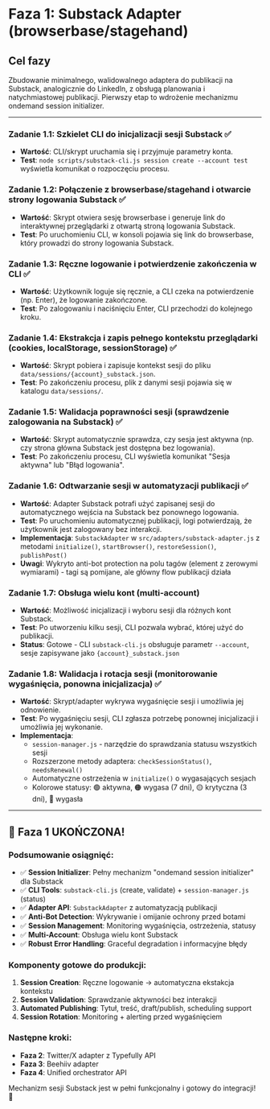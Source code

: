 # Faza 1: Substack Adapter (browserbase/stagehand)

## Cel fazy
Zbudowanie minimalnego, walidowalnego adaptera do publikacji na Substack, analogicznie do LinkedIn, z obsługą planowania i natychmiastowej publikacji. Pierwszy etap to wdrożenie mechanizmu ondemand session initializer.

---

### Zadanie 1.1: Szkielet CLI do inicjalizacji sesji Substack ✅
- **Wartość**: CLI/skrypt uruchamia się i przyjmuje parametry konta.
- **Test**: `node scripts/substack-cli.js session create --account test` wyświetla komunikat o rozpoczęciu procesu.

### Zadanie 1.2: Połączenie z browserbase/stagehand i otwarcie strony logowania Substack ✅
- **Wartość**: Skrypt otwiera sesję browserbase i generuje link do interaktywnej przeglądarki z otwartą stroną logowania Substack.
- **Test**: Po uruchomieniu CLI, w konsoli pojawia się link do browserbase, który prowadzi do strony logowania Substack.

### Zadanie 1.3: Ręczne logowanie i potwierdzenie zakończenia w CLI ✅
- **Wartość**: Użytkownik loguje się ręcznie, a CLI czeka na potwierdzenie (np. Enter), że logowanie zakończone.
- **Test**: Po zalogowaniu i naciśnięciu Enter, CLI przechodzi do kolejnego kroku.

### Zadanie 1.4: Ekstrakcja i zapis pełnego kontekstu przeglądarki (cookies, localStorage, sessionStorage) ✅
- **Wartość**: Skrypt pobiera i zapisuje kontekst sesji do pliku `data/sessions/{account}_substack.json`.
- **Test**: Po zakończeniu procesu, plik z danymi sesji pojawia się w katalogu `data/sessions/`.

### Zadanie 1.5: Walidacja poprawności sesji (sprawdzenie zalogowania na Substack) ✅
- **Wartość**: Skrypt automatycznie sprawdza, czy sesja jest aktywna (np. czy strona główna Substack jest dostępna bez logowania).
- **Test**: Po zakończeniu procesu, CLI wyświetla komunikat "Sesja aktywna" lub "Błąd logowania".

### Zadanie 1.6: Odtwarzanie sesji w automatyzacji publikacji ✅
- **Wartość**: Adapter Substack potrafi użyć zapisanej sesji do automatycznego wejścia na Substack bez ponownego logowania.
- **Test**: Po uruchomieniu automatycznej publikacji, logi potwierdzają, że użytkownik jest zalogowany bez interakcji.
- **Implementacja**: `SubstackAdapter` w `src/adapters/substack-adapter.js` z metodami `initialize()`, `startBrowser()`, `restoreSession()`, `publishPost()`
- **Uwagi**: Wykryto anti-bot protection na polu tagów (element z zerowymi wymiarami) - tagi są pomijane, ale główny flow publikacji działa

### Zadanie 1.7: Obsługa wielu kont (multi-account)
- **Wartość**: Możliwość inicjalizacji i wyboru sesji dla różnych kont Substack.
- **Test**: Po utworzeniu kilku sesji, CLI pozwala wybrać, której użyć do publikacji.
- **Status**: Gotowe - CLI `substack-cli.js` obsługuje parametr `--account`, sesje zapisywane jako `{account}_substack.json`

### Zadanie 1.8: Walidacja i rotacja sesji (monitorowanie wygaśnięcia, ponowna inicjalizacja) ✅
- **Wartość**: Skrypt/adapter wykrywa wygaśnięcie sesji i umożliwia jej odnowienie.
- **Test**: Po wygaśnięciu sesji, CLI zgłasza potrzebę ponownej inicjalizacji i umożliwia jej wykonanie.
- **Implementacja**: 
  - `session-manager.js` - narzędzie do sprawdzania statusu wszystkich sesji
  - Rozszerzone metody adaptera: `checkSessionStatus()`, `needsRenewal()`
  - Automatyczne ostrzeżenia w `initialize()` o wygasających sesjach
  - Kolorowe statusy: 🟢 aktywna, 🟠 wygasa (7 dni), 🟡 krytyczna (3 dni), 🔴 wygasła

---

## 🎉 Faza 1 UKOŃCZONA!

### Podsumowanie osiągnięć:
- ✅ **Session Initializer**: Pełny mechanizm "ondemand session initializer" dla Substack
- ✅ **CLI Tools**: `substack-cli.js` (create, validate) + `session-manager.js` (status)
- ✅ **Adapter API**: `SubstackAdapter` z automatyzacją publikacji
- ✅ **Anti-Bot Detection**: Wykrywanie i omijanie ochrony przed botami
- ✅ **Session Management**: Monitoring wygaśnięcia, ostrzeżenia, statusy
- ✅ **Multi-Account**: Obsługa wielu kont Substack
- ✅ **Robust Error Handling**: Graceful degradation i informacyjne błędy

### Komponenty gotowe do produkcji:
1. **Session Creation**: Ręczne logowanie → automatyczna ekstakcja kontekstu
2. **Session Validation**: Sprawdzanie aktywności bez interakcji
3. **Automated Publishing**: Tytuł, treść, draft/publish, scheduling support
4. **Session Rotation**: Monitoring + alerting przed wygaśnięciem

### Następne kroki:
- **Faza 2**: Twitter/X adapter z Typefully API
- **Faza 3**: Beehiiv adapter
- **Faza 4**: Unified orchestrator API

Mechanizm sesji Substack jest w pełni funkcjonalny i gotowy do integracji! 🚀